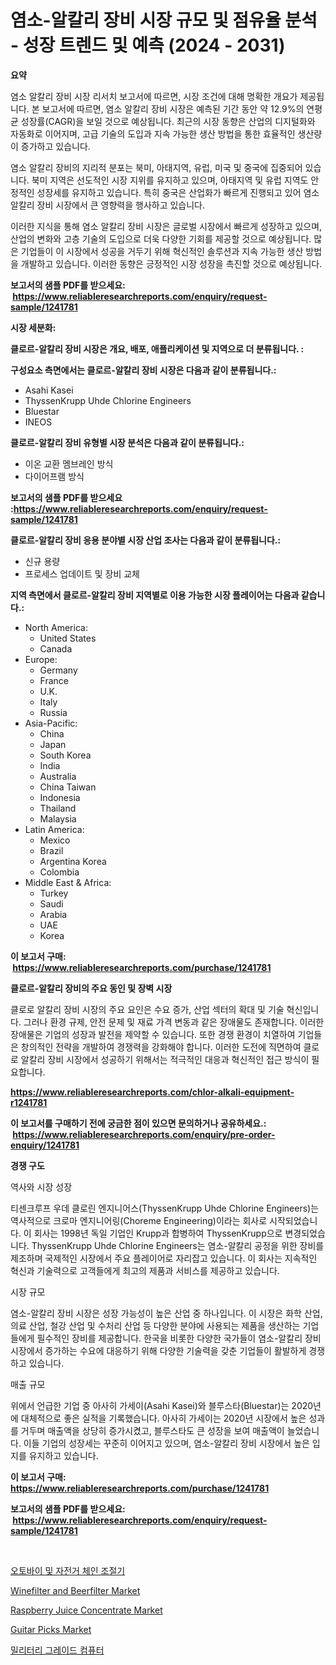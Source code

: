 <p><h1>염소-알칼리 장비 시장 규모 및 점유율 분석 - 성장 트렌드 및 예측 (2024 - 2031)</h1></p><p><strong>요약</strong></p>
<p><p>염소 알칼리 장비 시장 리서치 보고서에 따르면, 시장 조건에 대해 명확한 개요가 제공됩니다. 본 보고서에 따르면, 염소 알칼리 장비 시장은 예측된 기간 동안 약 12.9%의 연평균 성장률(CAGR)을 보일 것으로 예상됩니다. 최근의 시장 동향은 산업의 디지털화와 자동화로 이어지며, 고급 기술의 도입과 지속 가능한 생산 방법을 통한 효율적인 생산량이 증가하고 있습니다.</p><p>염소 알칼리 장비의 지리적 분포는 북미, 아태지역, 유럽, 미국 및 중국에 집중되어 있습니다. 북미 지역은 선도적인 시장 지위를 유지하고 있으며, 아태지역 및 유럽 지역도 안정적인 성장세를 유지하고 있습니다. 특히 중국은 산업화가 빠르게 진행되고 있어 염소 알칼리 장비 시장에서 큰 영향력을 행사하고 있습니다.</p><p>이러한 지식을 통해 염소 알칼리 장비 시장은 글로벌 시장에서 빠르게 성장하고 있으며, 산업의 변화와 고층 기술의 도입으로 더욱 다양한 기회를 제공할 것으로 예상됩니다. 많은 기업들이 이 시장에서 성공을 거두기 위해 혁신적인 솔루션과 지속 가능한 생산 방법을 개발하고 있습니다. 이러한 동향은 긍정적인 시장 성장을 촉진할 것으로 예상됩니다.</p></p>
<p><strong>보고서의 샘플 PDF를 받으세요: &nbsp;<a href="https://www.reliableresearchreports.com/enquiry/request-sample/1241781">https://www.reliableresearchreports.com/enquiry/request-sample/1241781</a></strong></p>
<p><strong>시장 세분화:</strong></p>
<p><strong> 클로르-알칼리 장비 시장은 개요, 배포, 애플리케이션 및 지역으로 더 분류됩니다. :</strong></p>
<p><strong>구성요소 측면에서는 클로르-알칼리 장비 시장은 다음과 같이 분류됩니다.:</strong></p>
<p><ul><li>Asahi Kasei</li><li>ThyssenKrupp Uhde Chlorine Engineers</li><li>Bluestar</li><li>INEOS</li></ul></p>
<p><strong> 클로르-알칼리 장비 유형별 시장 분석은 다음과 같이 분류됩니다.:</strong></p>
<p><ul><li>이온 교환 멤브레인 방식</li><li>다이어프램 방식</li></ul></p>
<p><strong>보고서의 샘플 PDF를 받으세요 :<a href="https://www.reliableresearchreports.com/enquiry/request-sample/1241781">https://www.reliableresearchreports.com/enquiry/request-sample/1241781</a></strong></p>
<p><strong> 클로르-알칼리 장비 응용 분야별 시장 산업 조사는 다음과 같이 분류됩니다.:</strong></p>
<p><ul><li>신규 용량</li><li>프로세스 업데이트 및 장비 교체</li></ul></p>
<p><strong>지역 측면에서 클로르-알칼리 장비 지역별로 이용 가능한 시장 플레이어는 다음과 같습니다.:</strong></p>
<p><ul>
    <li>
        North America:
        <ul>
            <li>United States</li>
            <li>Canada</li>
        </ul>
    </li>
    <li>
        Europe:
        <ul>
            <li>Germany</li>
            <li>France</li>
            <li>U.K.</li>
            <li>Italy</li>
            <li>Russia</li>
        </ul>
    </li>
    <li>
        Asia-Pacific:
        <ul>
            <li>China</li>
            <li>Japan</li>
            <li>South Korea</li>
            <li>India</li>
            <li>Australia</li>
            <li>China Taiwan</li>
            <li>Indonesia</li>
            <li>Thailand</li>
            <li>Malaysia</li>
        </ul>
    </li>
    <li>
        Latin America:
        <ul>
            <li>Mexico</li>
            <li>Brazil</li>
            <li>Argentina Korea</li>
            <li>Colombia</li>
        </ul>
    </li>
    <li>
        Middle East & Africa:
        <ul>
            <li>Turkey</li>
            <li>Saudi</li>
            <li>Arabia</li>
            <li>UAE</li>
            <li>Korea</li>
        </ul>
    </li>
    </ul></p>
<p><strong>이 보고서 구매: &nbsp;<a href="https://www.reliableresearchreports.com/purchase/1241781">https://www.reliableresearchreports.com/purchase/1241781</a></strong></p>
<p><strong>클로르-알칼리 장비의 주요 동인 및 장벽 시장</strong></p>
<p><p>클로로 알칼리 장비 시장의 주요 요인은 수요 증가, 산업 섹터의 확대 및 기술 혁신입니다. 그러나 환경 규제, 안전 문제 및 재료 가격 변동과 같은 장애물도 존재합니다. 이러한 장애물은 기업의 성장과 발전을 제약할 수 있습니다. 또한 경쟁 환경이 치열하여 기업들은 창의적인 전략을 개발하여 경쟁력을 강화해야 합니다. 이러한 도전에 직면하여 클로로 알칼리 장비 시장에서 성공하기 위해서는 적극적인 대응과 혁신적인 접근 방식이 필요합니다.</p></p>
<p><strong><a href="https://www.reliableresearchreports.com/chlor-alkali-equipment-r1241781">https://www.reliableresearchreports.com/chlor-alkali-equipment-r1241781</a></strong></p>
<p><strong>이 보고서를 구매하기 전에 궁금한 점이 있으면 문의하거나 공유하세요.: &nbsp;<a href="https://www.reliableresearchreports.com/enquiry/pre-order-enquiry/1241781">https://www.reliableresearchreports.com/enquiry/pre-order-enquiry/1241781</a></strong></p>
<p><strong>경쟁 구도</strong></p>
<p><p>역사와 시장 성장</p><p>티센크루프 우데 클로린 엔지니어스(ThyssenKrupp Uhde Chlorine Engineers)는 역사적으로 크로마 엔지니어링(Choreme Engineering)이라는 회사로 시작되었습니다. 이 회사는 1998년 독일 기업인 Krupp과 합병하여 ThyssenKrupp으로 변경되었습니다. ThyssenKrupp Uhde Chlorine Engineers는 염소-알칼리 공정을 위한 장비를 제조하며 국제적인 시장에서 주요 플레이어로 자리잡고 있습니다. 이 회사는 지속적인 혁신과 기술력으로 고객들에게 최고의 제품과 서비스를 제공하고 있습니다.</p><p>시장 규모</p><p>염소-알칼리 장비 시장은 성장 가능성이 높은 산업 중 하나입니다. 이 시장은 화학 산업, 의료 산업, 철강 산업 및 수처리 산업 등 다양한 분야에 사용되는 제품을 생산하는 기업들에게 필수적인 장비를 제공합니다. 한국을 비롯한 다양한 국가들이 염소-알칼리 장비 시장에서 증가하는 수요에 대응하기 위해 다양한 기술력을 갖춘 기업들이 활발하게 경쟁하고 있습니다.</p><p>매출 규모</p><p>위에서 언급한 기업 중 아사히 가세이(Asahi Kasei)와 블루스타(Bluestar)는 2020년에 대체적으로 좋은 실적을 기록했습니다. 아사히 가세이는 2020년 시장에서 높은 성과를 거두며 매출액을 상당히 증가시켰고, 블루스타도 큰 성장을 보여 매출액이 늘었습니다. 이들 기업의 성장세는 꾸준히 이어지고 있으며, 염소-알칼리 장비 시장에서 높은 입지를 유지하고 있습니다.</p></p>
<p><strong>이 보고서 구매: &nbsp; <a href="https://www.reliableresearchreports.com/purchase/1241781">https://www.reliableresearchreports.com/purchase/1241781</a></strong></p>
<p><strong>보고서의 샘플 PDF를 받으세요: &nbsp;<a href="https://www.reliableresearchreports.com/enquiry/request-sample/1241781">https://www.reliableresearchreports.com/enquiry/request-sample/1241781</a></strong><strong></strong></p>
<p>&nbsp;</p>
<p><p><a href="https://github.com/tasfiyaj85/Market-Research-Report-List-1/blob/main/3039945108589.md">오토바이 및 자전거 체인 조절기</a></p><p><a href="https://github.com/KeeganBarrows2023/Market-Research-Report-List-1/blob/main/winefilter-and-beerfilter-market.md">Winefilter and Beerfilter Market</a></p><p><a href="https://issuu.com/reportprime-2/docs/raspberry-juice-concentrate-market-size-2030.pptx">Raspberry Juice Concentrate Market</a></p><p><a href="https://github.com/joannagoyvaerts/Market-Research-Report-List-3/blob/main/guitar-picks-market.md">Guitar Picks Market</a></p><p><a href="https://github.com/AlbertotDouglas44367/Market-Research-Report-List-2/blob/main/2684434108590.md">밀리터리 그레이드 컴퓨터</a></p></p>